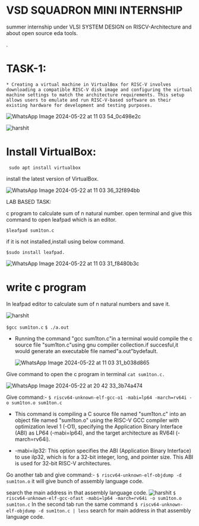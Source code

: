 # VSD SQUADRON MINI INTERNSHIP
   summer internship under VLSI SYSTEM DESIGN on RISCV-Architecture and about open source eda tools.



   .

# TASK-1:
    * Creating a virtual machine in VirtualBox for RISC-V involves downloading a compatible RISC-V disk image and configuring the virtual machine settings to match the architecture requirements. This setup 
    allows users to emulate and run RISC-V-based software on their existing hardware for development and testing purposes.

![WhatsApp Image 2024-05-22 at 11 03 54_0c498e2c](https://github.com/Harshit2747/vsdsquadron-mini-internship/assets/167745025/7162cfc7-fb47-446d-a806-fe53797ce6a0)







![harshit ](https://github.com/Harshit2747/vsdsquadron-mini-internship/assets/167745025/fc147a82-4c5f-4c3d-b821-b8ba32820c3c)




# Install VirtualBox:

``` sudo apt install virtualbox```

install the latest version of VirtualBox.
   


![WhatsApp Image 2024-05-22 at 11 03 36_32f894bb](https://github.com/Harshit2747/vsdsquadron-mini-internship/assets/167745025/929eb2d7-de5a-4112-8771-ed5446b9095a)





LAB BASED TASK:

c program to calculate sum of n natural number.
open terminal and give this command to open leafpad which is an editor.

```$leafpad sum1ton.c```

if it is not installed,install using below command.

```$sudo install leafpad.```


![WhatsApp Image 2024-05-22 at 11 03 31_f8480b3c](https://github.com/Harshit2747/vsdsquadron-mini-internship/assets/167745025/4779e7b0-626a-4796-92b1-b5516493dee1)


# write c program
In leafpad editor to calculate sum of n natural numbers and save it.



![harshit ](https://github.com/Harshit2747/vsdsquadron-mini-internship/assets/167745025/43a25d8c-7351-4cfe-9a25-fc89b52b915e)

```$gcc sum1ton.c```
```$ ./a.out```
* Running the command "gcc sum1ton.c"in a terminal would compile  the c source file "sum1ton.c"using gnu compiler collection.if succesful,it would generate an executable file named"a.out"bydefault.

  ![WhatsApp Image 2024-05-22 at 11 03 31_b038d865](https://github.com/Harshit2747/vsdsquadron-mini-internship/assets/167745025/0ec2032a-0f12-4f03-903b-e226f7704a4a)




Give command to open the c program in terminal
```cat sum1ton.c.```


![WhatsApp Image 2024-05-22 at 20 42 33_3b74a474](https://github.com/Harshit2747/vsdsquadron-mini-internship/assets/167745025/bb64f806-fd20-4b71-ad3f-14c1982d80ab)

Give command:-
```$ riscv64-unknown-elf-gcc-o1 -mabi=lp64 -march=rv64i -o sum1ton.o sum1ton.c```
  * This command is compiling a C source file named "sum1ton.c" into an object file named "sum1ton.o" using the RISC-V GCC compiler with optimization level 1 (-O1), specifying the Application Binary 
   Interface (ABI) as LP64 (-mabi=lp64), and the target architecture as RV64I (-march=rv64i).
  
  * -mabi=ilp32: This option specifies the ABI (Application Binary Interface) to use ilp32, which is for a 32-bit integer, long, and pointer size. This ABI is used for 32-bit RISC-V architectures.

Go another tab and give command:-
```$ riscv64-unknown-elf-objdump -d sum1ton.o```
it will give bunch of assembly language code.

search the main address in that assembly language code.
![harshit ](https://github.com/Harshit2747/vsdsquadron-mini-internship/assets/167745025/ee6eec1a-95ca-4567-8597-82c0cb3f4ab8)
```$ riscv64-unknown-elf-gcc-ofast -mabi=lp64 -march=rv64i -o sum1ton.o sum1ton.c```
In the second tab run the same command
```$ riscv64-unknown-elf-objdump -d sum1ton.c | less```
 search for main address in that assembly language code.

